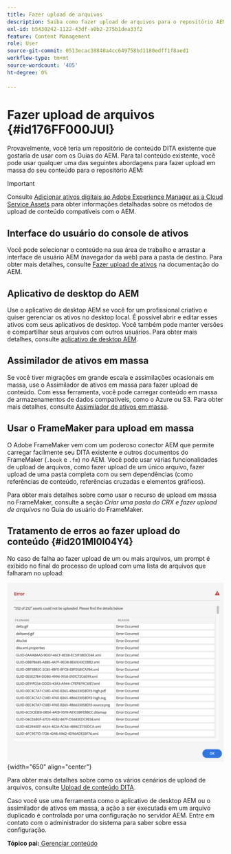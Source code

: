 ```yaml
---
title: Fazer upload de arquivos
description: Saiba como fazer upload de arquivos para o repositório AEM e lidar com erros. Conhecer a interface do usuário do console de ativos, o aplicativo de desktop AEM, a assimilação de ativos em massa e usar o FrameMaker para upload em massa.
exl-id: b5430242-1122-43df-a0b2-275b1dea33f2
feature: Content Management
role: User
source-git-commit: 0513ecac38840a4cc649758bd1180edff1f8aed1
workflow-type: tm+mt
source-wordcount: '405'
ht-degree: 0%

---
```


# Fazer upload de arquivos {#id176FF000JUI}

Provavelmente, você teria um repositório de conteúdo DITA existente que gostaria de usar com os Guias do AEM. Para tal conteúdo existente, você pode usar qualquer uma das seguintes abordagens para fazer upload em massa do seu conteúdo para o repositório AEM:

>[!IMPORTANT]
>
> Consulte [Adicionar ativos digitais ao Adobe Experience Manager as a Cloud Service Assets](https://experienceleague.adobe.com/docs/experience-manager-cloud-service/assets/manage/add-assets.html) para obter informações detalhadas sobre os métodos de upload de conteúdo compatíveis com o AEM.

## Interface do usuário do console de ativos

Você pode selecionar o conteúdo na sua área de trabalho e arrastar a interface de usuário AEM \(navegador da web\) para a pasta de destino. Para obter mais detalhes, consulte [Fazer upload de ativos](https://experienceleague.adobe.com/docs/experience-manager-cloud-service/assets/manage/add-assets.html#upload-assets) na documentação do AEM.

## Aplicativo de desktop do AEM 

Use o aplicativo de desktop AEM se você for um profissional criativo e quiser gerenciar os ativos no desktop local. É possível abrir e editar esses ativos com seus aplicativos de desktop. Você também pode manter versões e compartilhar seus arquivos com outros usuários. Para obter mais detalhes, consulte [aplicativo de desktop AEM](https://experienceleague.adobe.com/docs/experience-manager-desktop-app/using/using.html).

## Assimilador de ativos em massa

Se você tiver migrações em grande escala e assimilações ocasionais em massa, use o Assimilador de ativos em massa para fazer upload de conteúdo. Com essa ferramenta, você pode carregar conteúdo em massa de armazenamentos de dados compatíveis, como o Azure ou S3. Para obter mais detalhes, consulte [Assimilador de ativos em massa](https://experienceleague.adobe.com/docs/experience-manager-cloud-service/assets/manage/add-assets.html?lang=en#asset-bulk-ingestor).

## Usar o FrameMaker para upload em massa

O Adobe FrameMaker vem com um poderoso conector AEM que permite carregar facilmente seu DITA existente e outros documentos do FrameMaker \(`.book` e `.fm`\) no AEM. Você pode usar várias funcionalidades de upload de arquivos, como fazer upload de um único arquivo, fazer upload de uma pasta completa com ou sem dependências \(como referências de conteúdo, referências cruzadas e elementos gráficos\).

Para obter mais detalhes sobre como usar o recurso de upload em massa no FrameMaker, consulte a seção *Criar uma pasta do CRX e fazer upload de arquivos* no Guia do usuário do FrameMaker.

## Tratamento de erros ao fazer upload do conteúdo {#id201MI0I04Y4}

No caso de falha ao fazer upload de um ou mais arquivos, um prompt é exibido no final do processo de upload com uma lista de arquivos que falharam no upload:

![](images/uuid-files-failed-to-upload_cs.png){width="650" align="center"}

Para obter mais detalhes sobre como os vários cenários de upload de arquivos, consulte [Upload de conteúdo DITA](authoring-file-management.md#).

Caso você use uma ferramenta como o aplicativo de desktop AEM ou o assimilador de ativos em massa, a ação a ser executada em um arquivo duplicado é controlada por uma configuração no servidor AEM. Entre em contato com o administrador do sistema para saber sobre essa configuração.

**Tópico pai:**[ Gerenciar conteúdo](authoring.md)
